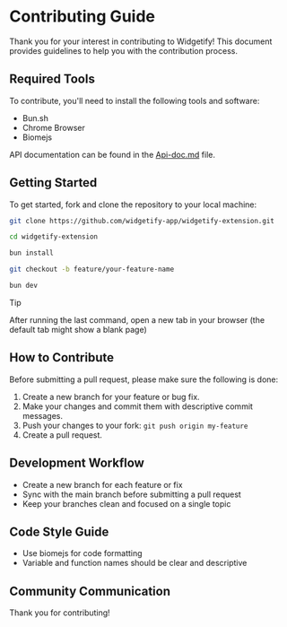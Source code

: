 # Contributing Guide

Thank you for your interest in contributing to Widgetify! This document provides guidelines to help you with the contribution process.

## Required Tools

To contribute, you'll need to install the following tools and software:

- Bun.sh
- Chrome Browser
- Biomejs

API documentation can be found in the [Api-doc.md](./Api-doc.md) file.

## Getting Started

To get started, fork and clone the repository to your local machine:

```bash
git clone https://github.com/widgetify-app/widgetify-extension.git
```

```bash
cd widgetify-extension
```

```bash
bun install
```

```bash
git checkout -b feature/your-feature-name
```

```bash
bun dev
```

> [!TIP]
> After running the last command, open a new tab in your browser (the default tab might show a blank page)

## How to Contribute

Before submitting a pull request, please make sure the following is done:

1. Create a new branch for your feature or bug fix.
2. Make your changes and commit them with descriptive commit messages.
3. Push your changes to your fork: `git push origin my-feature`
4. Create a pull request.

## Development Workflow

- Create a new branch for each feature or fix
- Sync with the main branch before submitting a pull request
- Keep your branches clean and focused on a single topic

## Code Style Guide

- Use biomejs for code formatting
- Variable and function names should be clear and descriptive

## Community Communication

Thank you for contributing!
